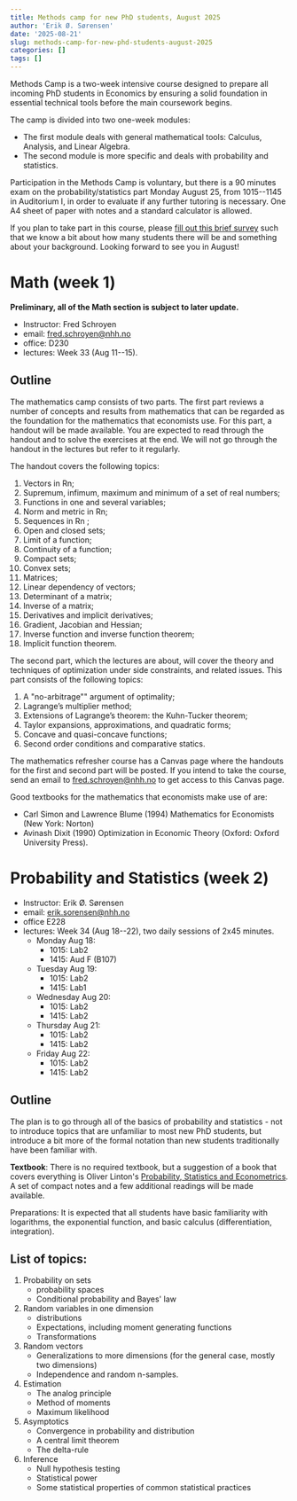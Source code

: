 ```yaml
---
title: Methods camp for new PhD students, August 2025
author: 'Erik Ø. Sørensen'
date: '2025-08-21'
slug: methods-camp-for-new-phd-students-august-2025
categories: []
tags: []
---
```


Methods Camp is a two-week intensive course designed to prepare all incoming PhD students in Economics by ensuring a solid foundation in essential technical tools before the main coursework begins.

The camp is divided into two one-week modules:

- The first module deals with general mathematical tools: Calculus, Analysis, and Linear Algebra. 
- The second module is more specific and deals with probability and statistics. 

Participation in the Methods Camp is voluntary, but there is a 90 minutes 
exam on the probability/statistics part Monday August 25, from 1015--1145 in Auditorium I,
in order to evaluate if any further
tutoring is necessary. One A4 sheet of paper with notes and a standard calculator is allowed.

If you plan to take part in this course, please [fill out this brief survey](https://forms.gle/3D8zrEMTZoJGujAVA) such
that we know a bit about how many students there will be and something about your background. Looking forward
to see you in August!


# Math (week 1)
**Preliminary, all of the Math section is subject to later update.**


- Instructor: Fred Schroyen
- email: <fred.schroyen@nhh.no>
- office: D230
- lectures: Week 33 (Aug 11--15). 

## Outline


The mathematics camp consists of two parts.  The first part reviews a number of concepts and results from mathematics that can be regarded as the foundation for the mathematics that economists use.  For this part, a handout will be made available.  You are expected to read through the handout and to solve the exercises at the end.  We will not go through the handout in the lectures but refer to it regularly.

The handout covers the following topics:

1. Vectors in Rn; 
2. Supremum, infimum, maximum and minimum of a set of real numbers; 
3. Functions in one and several variables; 
4. Norm and metric in Rn; 
5. Sequences in Rn ; 
6. Open and closed sets; 
7. Limit of a function; 
8. Continuity of a function; 
9. Compact sets; 
10. Convex sets; 
11. Matrices; 
12. Linear dependency of vectors; 
13. Determinant of a matrix; 
14. Inverse of a matrix; 
15. Derivatives and implicit derivatives; 
16. Gradient, Jacobian and Hessian; 
17. Inverse function and inverse function theorem; 
18. Implicit function theorem.

The second part, which the lectures are about, will cover the theory and techniques of optimization under side constraints, and related issues.  This part consists of the following topics:

1. A "no-arbitrage"" argument of optimality; 
2. Lagrange’s multiplier method; 
3. Extensions of Lagrange’s theorem: the Kuhn-Tucker theorem; 
4. Taylor expansions, approximations, and quadratic forms; 
5. Concave and quasi-concave functions; 
6. Second order conditions and comparative statics.

The mathematics refresher course has a Canvas page where the handouts for the first and second part will be posted.  If you intend to take the course, send an email to fred.schroyen@nhh.no to get access to this Canvas page.    

Good textbooks for the mathematics that economists make use of are:

- Carl Simon and Lawrence Blume (1994) Mathematics for Economists (New York: Norton)
- Avinash Dixit (1990) Optimization in Economic Theory (Oxford: Oxford University Press).

# Probability and Statistics (week 2)

- Instructor: Erik Ø. Sørensen
- email: <erik.sorensen@nhh.no>
- office E228
- lectures: Week 34 (Aug 18--22), two daily sessions of 2x45 minutes.
  - Monday Aug 18:
    - 1015: Lab2
    - 1415: Aud F (B107)
  - Tuesday Aug 19:
    - 1015: Lab2
    - 1415: Lab1
  - Wednesday Aug 20:
    - 1015: Lab2
    - 1415: Lab2
  - Thursday Aug 21:
    - 1015: Lab2
    - 1415: Lab2
  - Friday Aug 22:
    - 1015: Lab2
    - 1415: Lab2


## Outline
The plan is to go through all of the basics of probability and statistics - not to introduce
topics that are unfamiliar to most new PhD students, but introduce a bit more of the
formal notation than new students traditionally have been familiar with. 

**Textbook**: There is no required textbook, but a suggestion of a book that covers everything is Oliver Linton's [Probability, Statistics and Econometrics](https://www.amazon.com/Probability-Statistics-Econometrics-Oliver-Linton-dp-0128104953/dp/0128104953/). 
A set of compact notes and a few additional readings will be made available. 

Preparations: It is expected that all students have basic familiarity with logarithms,
the exponential function, and basic calculus (differentiation, integration).


## List of topics:

1. Probability on sets 
    - probability spaces
    - Conditional probability and Bayes' law
2. Random variables in one dimension
    - distributions
    - Expectations, including moment generating functions
    - Transformations
3. Random vectors
    - Generalizations to more dimensions (for the general case, mostly two dimensions)
    - Independence and random n-samples.
4. Estimation
    - The analog principle
    - Method of moments
    - Maximum likelihood
5. Asymptotics
    - Convergence in probability and distribution
    - A central limit theorem
    - The delta-rule
6. Inference 
    - Null hypothesis testing
    - Statistical power
    - Some statistical properties of common statistical practices

